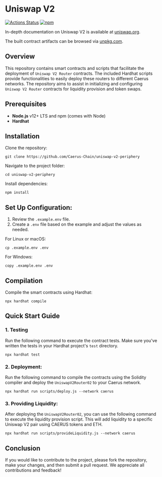 # Uniswap V2

[![Actions Status](https://github.com/Uniswap/uniswap-v2-periphery/workflows/CI/badge.svg)](https://github.com/Uniswap/uniswap-v2-periphery/actions)
[![npm](https://img.shields.io/npm/v/@uniswap/v2-periphery?style=flat-square)](https://npmjs.com/package/@uniswap/v2-periphery)

In-depth documentation on Uniswap V2 is available at [uniswap.org](https://uniswap.org/docs).

The built contract artifacts can be browsed via [unpkg.com](https://unpkg.com/browse/@uniswap/v2-periphery@latest/).

## Overview
This repository contains smart contracts and scripts that facilitate the deployment of `Uniswap V2 Router` contracts. The included Hardhat scripts provide functionalities to easily deploy these routers to different Caerus networks. The repository aims to assist in initializing and configuring `Uniswap V2 Router` contracts for liquidity provision and token swaps.

## Prerequisites
- **Node.js** v12+ LTS and npm (comes with Node)
- **Hardhat**

## Installation
Clone the repository:
```
git clone https://github.com/Caerus-Chain/uniswap-v2-periphery
```
Navigate to the project folder:
```
cd uniswap-v2-periphery
```
Install dependencies:
```
npm install
```

## Set Up Configuration:
1. Review the `.example.env` file.
2. Create a `.env` file based on the example and adjust the values as needed.

For Linux or macOS:
```
cp .example.env .env
```
For Windows:
```
copy .example.env .env
```

## Compilation
Compile the smart contracts using Hardhat:
```
npx hardhat compile
```

## Quick Start Guide
### 1. Testing
Run the following command to execute the contract tests. Make sure you've written the tests in your Hardhat project's `test` directory.
```
npx hardhat test
```

### 2. Deployment:
Run the following command to compile the contracts using the Solidity compiler and deploy the `UniswapV2Router02` to your Caerus network.
```
npx hardhat run scripts/deploy.js --network caerus
```

### 3. Providing Liquidity:
After deploying the `UniswapV2Router02`, you can use the following command to execute the liquidity provision script. This will add liquidity to a specific Uniswap V2 pair using CAERUS tokens and ETH.
```
npx hardhat run scripts/provideLiquidity.js --network caerus
```

## Conclusion
If you would like to contribute to the project, please fork the repository, make your changes, and then submit a pull request. We appreciate all contributions and feedback!
